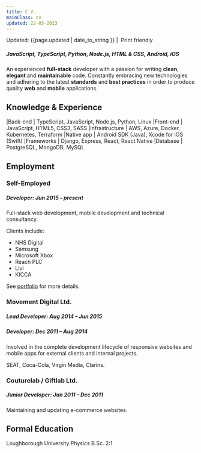 ```yaml
---
title: C.V.
mainClass: cv
updated: 22-03-2023
---
```


<span class="updated">
	<span class="fa fa-calendar"></span> Updated: {{page.updated | date_to_string }}
</span>
|
<a onclick="window.print()" class="noprint">
	<span class="printme">
		<span class="fa fa-print">&nbsp;</span>Print friendly
	</span>
</a>

##### *JavaScript, TypeScript, Python, Node.js, HTML & CSS, Android, iOS*

An experienced **full-stack** developer with a passion for writing **clean**, **elegant** and **maintainable** code. Constantly embracing new technologies and adhering to the latest **standards** and **best practices** in order to produce quality **web** and **mobile** applications.

## Knowledge & Experience

|Back-end             | TypeScript, JavaScript, Node.js, Python, Linux
|Front-end            | JavaScript, HTML5, CSS3, SASS
|Infrastructure       | AWS, Azure, Docker, Kubernetes, Terraform
|Native app           | Android SDK (Java), Xcode for iOS (Swift)
|Frameworks           | Django, Express, React, React Native
|Database             | PostgreSQL, MongoDB, MySQL

## Employment

### Self-Employed

##### **Developer**: Jun 2015 - present

Full-stack web development, mobile development and technical consultancy.

Clients include:

* NHS Digital
* Samsung
* Microsoft Xbox
* Reach PLC
* Livi
* KICCA

See <span class="printlink">[portfolio](http://mikemonteith.com/portfolio/)</span> for more details.

### Movement Digital Ltd.

##### **Lead Developer**: Aug 2014 – Jun 2015

##### **Developer**: Dec 2011 – Aug 2014

Involved in the complete development lifecycle of responsive websites and mobile apps for external clients and internal projects.

SEAT, Coca-Cola, Virgin Media, Clarins.

### Couturelab / Giftlab Ltd.

##### **Junior Developer**: Jan 2011 – Dec 2011

Maintaining and updating e-commerce websites.

## Formal Education

Loughborough University Physics B.Sc. 2:1
